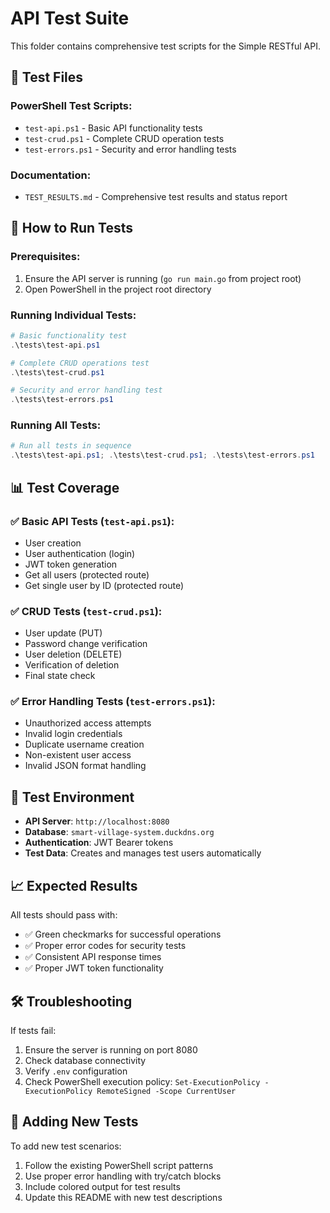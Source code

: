 # API Test Suite

This folder contains comprehensive test scripts for the Simple RESTful API.

## 📁 Test Files

### **PowerShell Test Scripts:**
- `test-api.ps1` - Basic API functionality tests
- `test-crud.ps1` - Complete CRUD operation tests
- `test-errors.ps1` - Security and error handling tests

### **Documentation:**
- `TEST_RESULTS.md` - Comprehensive test results and status report

## 🚀 How to Run Tests

### **Prerequisites:**
1. Ensure the API server is running (`go run main.go` from project root)
2. Open PowerShell in the project root directory

### **Running Individual Tests:**

```powershell
# Basic functionality test
.\tests\test-api.ps1

# Complete CRUD operations test
.\tests\test-crud.ps1

# Security and error handling test
.\tests\test-errors.ps1
```

### **Running All Tests:**

```powershell
# Run all tests in sequence
.\tests\test-api.ps1; .\tests\test-crud.ps1; .\tests\test-errors.ps1
```

## 📊 Test Coverage

### **✅ Basic API Tests (`test-api.ps1`):**
- User creation
- User authentication (login)
- JWT token generation
- Get all users (protected route)
- Get single user by ID (protected route)

### **✅ CRUD Tests (`test-crud.ps1`):**
- User update (PUT)
- Password change verification
- User deletion (DELETE)
- Verification of deletion
- Final state check

### **✅ Error Handling Tests (`test-errors.ps1`):**
- Unauthorized access attempts
- Invalid login credentials
- Duplicate username creation
- Non-existent user access
- Invalid JSON format handling

## 🔧 Test Environment

- **API Server**: `http://localhost:8080`
- **Database**: `smart-village-system.duckdns.org`
- **Authentication**: JWT Bearer tokens
- **Test Data**: Creates and manages test users automatically

## 📈 Expected Results

All tests should pass with:
- ✅ Green checkmarks for successful operations
- ✅ Proper error codes for security tests
- ✅ Consistent API response times
- ✅ Proper JWT token functionality

## 🛠 Troubleshooting

If tests fail:
1. Ensure the server is running on port 8080
2. Check database connectivity
3. Verify `.env` configuration
4. Check PowerShell execution policy: `Set-ExecutionPolicy -ExecutionPolicy RemoteSigned -Scope CurrentUser`

## 📝 Adding New Tests

To add new test scenarios:
1. Follow the existing PowerShell script patterns
2. Use proper error handling with try/catch blocks
3. Include colored output for test results
4. Update this README with new test descriptions
